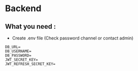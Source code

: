# Backend

## What you need :
- Create .env file (Check password channel or contact admin)
```
DB_URL=
DB_USERNAME=
DB_PASSWORD=
JWT_SECRET_KEY=
JWT_REFRESH_SECRET_KEY= 
```
